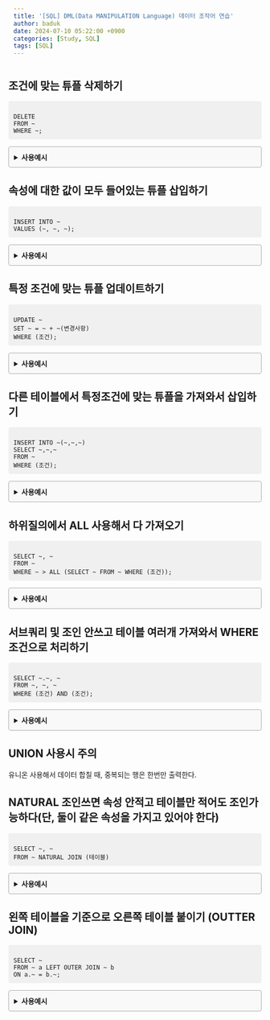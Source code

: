 ```yaml
---
title: '[SQL] DML(Data MANIPULATION Language) 데이터 조작어 연습'
author: baduk
date: 2024-07-10 05:22:00 +0900
categories: [Study, SQL]
tags: [SQL]
---
```

<head>
    <meta charset="UTF-8">
    <meta name="viewport" content="width=device-width, initial-scale=1.0">
    <title>Styled Details</title>
    <style>
        details {
            border: 1px solid #aaa;
            border-radius: 4px;
            padding: 10px;
            background-color: #f9f9f9;
        }
        details[open] {
            background-color: #e6e6e6;
        }
        summary {
            font-weight: bold;
            cursor: pointer;
        }
        pre {
            background-color: #f0f0f0;
            padding: 10px;
            border-radius: 4px;
        }
    </style>
</head>

## 조건에 맞는 튜플 삭제하기
<pre><code class="language-sql">
DELETE
FROM ~
WHERE ~;
</code></pre>
<details>
    <summary>사용예시</summary>
<!-- summary 아래 한칸 공백 두고 내용 삽입 -->
<pre><code class="language-sql">
DELETE
FROM 학생
WHERE 이름 = '민수';
</code></pre>
</details>

## 속성에 대한 값이 모두 들어있는 튜플 삽입하기
<pre><code class="language-sql">
INSERT INTO ~
VALUES (~, ~, ~);
</code></pre>
<details>
    <summary>사용예시</summary>
<!-- summary 아래 한칸 공백 두고 내용 삽입 -->
<pre><code class="language-sql">
INSERT INTO 학생
VALUES (9816021, '한국산', 3, '경영학개론', '050-1234-1234');
</code></pre>
참고! 굳이 아래와 같이 모든 속성을 다 적을 필요 없다. 어차피 모든 속성의 값을 넣어 삽입할 것이기 때문이다.
<pre><code class="language-sql">
INSERT INTO 학생(학번, 이름, 학년, 신청과목, 연락처)
VALUES (9816021, '한국산', 3, '경영학개론', '050-1234-1234');
</code></pre>
</details>

## 특정 조건에 맞는 튜플 업데이트하기
<pre><code class="language-sql">
UPDATE ~
SET ~ = ~ + ~(변경사항)
WHERE (조건);
</code></pre>
<details>
    <summary>사용예시</summary>
<!-- summary 아래 한칸 공백 두고 내용 삽입 -->
<pre><code class="language-sql">
UPDATE 사원
SET 연봉 = 연봉 + 100000
WHERE 직급 = '차장';
</code></pre>
</details>

## 다른 테이블에서 특정조건에 맞는 튜플을 가져와서 삽입하기
<pre><code class="language-sql">
INSERT INTO ~(~,~,~)
SELECT ~,~,~
FROM ~
WHERE (조건);
</code></pre>
<details>
    <summary>사용예시</summary>
<!-- summary 아래 한칸 공백 두고 내용 삽입 -->
<pre><code class="language-sql">
INSERT INTO 기획부(성명, 경력, 주소, 기본급)
SELECT 성명, 경력, 주소, 기본급
FROM 사원
WHERE 부서 = '기획';
</code></pre>
</details>

## 하위질의에서 ALL 사용해서 다 가져오기
<pre><code class="language-sql">
SELECT ~, ~
FROM ~
WHERE ~ > ALL (SELECT ~ FROM ~ WHERE (조건));
</code></pre>
<details>
    <summary>사용예시</summary>
<!-- summary 아래 한칸 공백 두고 내용 삽입 -->
<pre><code class="language-sql">
SELECT 제품명, 단가, 제조사
FROM 제품
WHERE 단가 > ALL (SELECT 단가 FROM 제품 WHERE 제조사 = 'H');
</code></pre>
</details>

## 서브쿼리 및 조인 안쓰고 테이블 여러개 가져와서 WHERE 조건으로 처리하기
<pre><code class="language-sql">
SELECT ~.~, ~
FROM ~, ~, ~
WHERE (조건) AND (조건);
</code></pre>
<details>
    <summary>사용예시</summary>
<!-- summary 아래 한칸 공백 두고 내용 삽입 -->
여러 테이블을 가져오면 카티션 곱 수행하는데, 그 중에 WHERE 조건 잘 추가하면 조인쓰지 않고도 가져올 수 있다.
<pre><code class="language-sql">
SELECT 학생정보.학번, 이름, 결제여부
FROM 학생정보, 신청정보, 결제
WHERE 학생정보.학번 = 신청정보.학번
    AND 신청정보.신청번호 = 결제.신청번호
    AND 신청과목 = 'OpenGL';
</code></pre>
참고!
SELECT하고자 하는 속성이 두개 이상의 테이블들이 공통적으로 가지고 있다면, 테이블을 지정해줘야한다.
</details>

## UNION 사용시 주의
유니온 사용해서 데이터 합칠 때, 중복되는 행은 한번만 출력한다.

## NATURAL 조인쓰면 속성 안적고 테이블만 적어도 조인가능하다(단, 둘이 같은 속성을 가지고 있어야 한다)
<pre><code class="language-sql">
SELECT ~, ~
FROM ~ NATURAL JOIN (테이블)
</code></pre>
<details>
    <summary>사용예시</summary>
<!-- summary 아래 한칸 공백 두고 내용 삽입 -->
JOIN ~ USING 방식
<pre><code class="language-sql">
SELECT 학번, 이름, 학생.학과코드, 학과명
FROM 학생 JOIN 학과
USING(학과코드);
</code></pre>
NATURAL JOIN ~ 방식
<pre><code class="language-sql">
SELECT 학번, 이름, 학생.학과코드, 학과명
FROM 학생 NATURAL JOIN 학과
</code></pre>
</details>

## 왼쪽 테이블을 기준으로 오른쪽 테이블 붙이기 (OUTTER JOIN)
<pre><code class="language-sql">
SELECT ~
FROM ~ a LEFT OUTER JOIN ~ b
ON a.~ = b.~;</code></pre>
<details>
    <summary>사용예시</summary>
<!-- summary 아래 한칸 공백 두고 내용 삽입 -->
JOIN ~ USING 방식
<pre><code class="language-sql">
SELECT a.코드, 이름, 동아리명
FROM 사원 a LEFT OUTER JOIN 동아리 b
ON a.코드 = b.코드;
</code></pre>
</details>